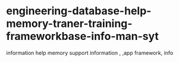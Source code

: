 # engineering-database-help-memory-traner-training-frameworkbase-info-man-syt
information help memory support information , ,app framework, info 
